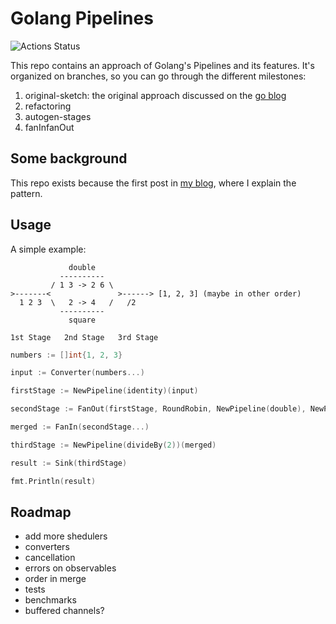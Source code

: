 
# Golang Pipelines

![Actions Status](https://github.com/pabloos/Go-Pipelines/workflows/tests/badge.svg)

This repo contains an approach of Golang's Pipelines and its features. It's organized on branches, so you can go through the different milestones:

1. original-sketch: the original approach discussed on the [go blog](https://blog.golang.org/pipelines)
2. refactoring
3. autogen-stages
4. fanInfanOut

## Some background

This repo exists because the first post in [my blog](https://pabloos.github.io/concurrency/pipelines/), where I explain the pattern.

## Usage

A simple example:

```text
             double
           ----------
         / 1 3 -> 2 6 \
>-------<               >------> [1, 2, 3] (maybe in other order)
  1 2 3  \   2 -> 4   /   /2
           ----------
             square

1st Stage   2nd Stage   3rd Stage
```

```go
numbers := []int{1, 2, 3}

input := Converter(numbers...)

firstStage := NewPipeline(identity)(input)

secondStage := FanOut(firstStage, RoundRobin, NewPipeline(double), NewPipeline(square))

merged := FanIn(secondStage...)

thirdStage := NewPipeline(divideBy(2))(merged)

result := Sink(thirdStage)

fmt.Println(result)
```

## Roadmap

- add more shedulers
- converters
- cancellation
- errors on observables
- order in merge
- tests
- benchmarks
- buffered channels?
